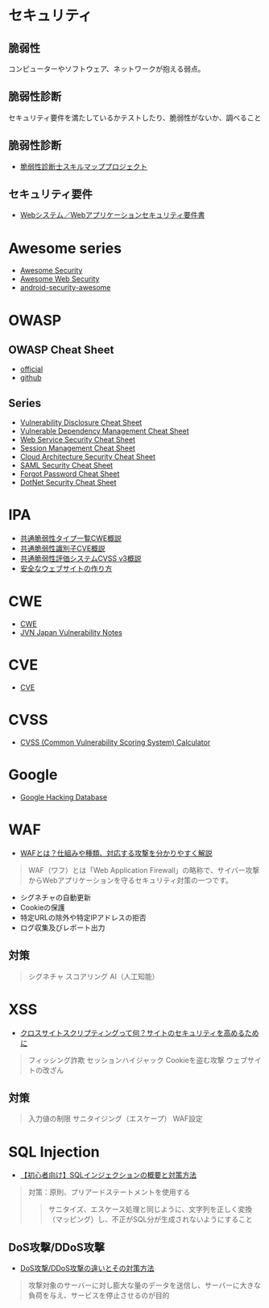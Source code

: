 # セキュリティ
## 脆弱性
コンピューターやソフトウェア、ネットワークが抱える弱点。
## 脆弱性診断
セキュリティ要件を満たしているかテストしたり、脆弱性がないか、調べること

## 脆弱性診断
- [脆弱性診断士スキルマッププロジェクト](https://github.com/OWASP/www-chapter-japan/tree/master/skillmap_project#readme)
## セキュリティ要件
- [Webシステム／Webアプリケーションセキュリティ要件書](https://github.com/OWASP/www-chapter-japan/tree/master/secreq#web%E3%82%B7%E3%82%B9%E3%83%86%E3%83%A0web%E3%82%A2%E3%83%97%E3%83%AA%E3%82%B1%E3%83%BC%E3%82%B7%E3%83%A7%E3%83%B3%E3%82%BB%E3%82%AD%E3%83%A5%E3%83%AA%E3%83%86%E3%82%A3%E8%A6%81%E4%BB%B6%E6%9B%B8)

# Awesome series
- [Awesome Security](https://github.com/sbilly/awesome-security)
- [Awesome Web Security](https://github.com/qazbnm456/awesome-web-security?tab=readme-ov-file#awesome-web-security-)
- [android-security-awesome](https://github.com/ashishb/android-security-awesome?tab=readme-ov-file#android-security-awesome-)

# OWASP
## OWASP Cheat Sheet
- [official](https://cheatsheetseries.owasp.org/)
- [github](https://github.com/OWASP/CheatSheetSeries)
## Series
- [Vulnerability Disclosure Cheat Sheet](https://cheatsheetseries.owasp.org/cheatsheets/Vulnerability_Disclosure_Cheat_Sheet.html)
- [Vulnerable Dependency Management Cheat Sheet](https://cheatsheetseries.owasp.org/cheatsheets/Vulnerable_Dependency_Management_Cheat_Sheet.html)
- [Web Service Security Cheat Sheet](https://cheatsheetseries.owasp.org/cheatsheets/Web_Service_Security_Cheat_Sheet.html)
- [Session Management Cheat Sheet](https://cheatsheetseries.owasp.org/cheatsheets/Session_Management_Cheat_Sheet.html)
- [Cloud Architecture Security Cheat Sheet](https://cheatsheetseries.owasp.org/cheatsheets/Secure_Cloud_Architecture_Cheat_Sheet.html)
- [SAML Security Cheat Sheet](https://cheatsheetseries.owasp.org/cheatsheets/SAML_Security_Cheat_Sheet.html)
- [Forgot Password Cheat Sheet](https://cheatsheetseries.owasp.org/cheatsheets/Forgot_Password_Cheat_Sheet.html)
- [DotNet Security Cheat Sheet](https://cheatsheetseries.owasp.org/cheatsheets/DotNet_Security_Cheat_Sheet.html)

# IPA
- [共通脆弱性タイプ一覧CWE概説](https://www.ipa.go.jp/security/vuln/scap/cwe.html)
- [共通脆弱性識別子CVE概説](https://www.ipa.go.jp/security/vuln/scap/cve.html)
- [共通脆弱性評価システムCVSS v3概説](https://www.ipa.go.jp/security/vuln/scap/cvssv3.html)
- [安全なウェブサイトの作り方](https://www.ipa.go.jp/security/vuln/websecurity/about.html)

# CWE
- [CWE](https://cwe.mitre.org)
- [JVN Japan Vulnerability Notes](https://jvn.jp/index.html)

# CVE
- [CVE](https://cve.mitre.org/)

# CVSS
- [CVSS (Common Vulnerability Scoring System) Calculator](https://github.com/cvssjs/cvssjs?tab=readme-ov-file)

# Google
- [Google Hacking Database](https://www.exploit-db.com/google-hacking-database)

# WAF
- [WAFとは？仕組みや種類、対応する攻撃を分かりやすく解説](https://www.kagoya.jp/howto/engineer/itsystem/waf01/)
> WAF（ワフ）とは「Web Application Firewall」の略称で、サイバー攻撃からWebアプリケーションを守るセキュリティ対策の一つです。
- シグネチャの自動更新
- Cookieの保護
- 特定URLの除外や特定IPアドレスの拒否
- ログ収集及びレポート出力
## 対策
> シグネチャ
> スコアリング
> AI（人工知能）
# XSS
- [クロスサイトスクリプティングって何？サイトのセキュリティを高めるために](https://www.kagoya.jp/howto/it-glossary/security/xss/)
> フィッシング詐欺
> セッションハイジャック
> Cookieを盗む攻撃
> ウェブサイトの改ざん
## 対策
> 入力値の制限
> サニタイジング（エスケープ）
> WAF設定
# SQL Injection
- [【初心者向け】SQLインジェクションの概要と対策方法](https://www.kagoya.jp/howto/it-glossary/security/sql-injection/)
> 対策：原則、プリアードステートメントを使用する
>> サニタイズ、エスケース処理と同じように、文字列を正しく変換（マッピング）し、不正がSQL分が生成されないようにすること
## DoS攻撃/DDoS攻撃
- [DoS攻撃/DDoS攻撃の違いとその対策方法](https://www.kagoya.jp/howto/engineer/infosecurity/dos-ddos/ "DoS攻撃/DDoS攻撃の違いとその対策方法")
> 攻撃対象のサーバーに対し膨大な量のデータを送信し、サーバーに大きな負荷を与え、サービスを停止させるのが目的